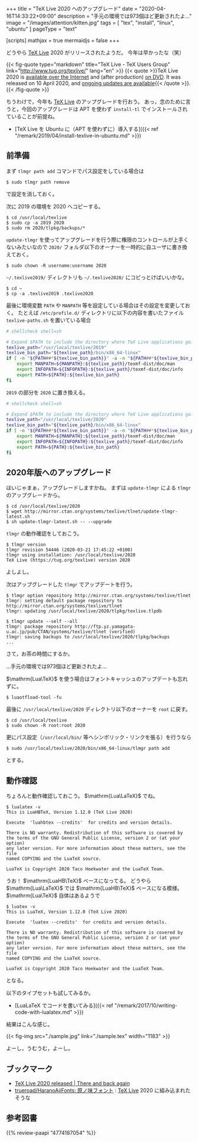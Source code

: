 +++
title = "TeX Live 2020 へのアップグレード"
date =  "2020-04-16T14:33:22+09:00"
description = "手元の環境では973個ほど更新されたよ…"
image = "/images/attention/kitten.jpg"
tags = [ "tex", "install", "linux", "ubuntu" ]
pageType = "text"

[scripts]
  mathjax = true
  mermaidjs = false
+++

どうやら [TeX Live] 2020 がリリースされたようだ。
今年は早かったな（笑）

{{< fig-quote type="markdown" title="TeX Live - TeX Users Group" link="http://www.tug.org/texlive/" lang="en" >}}
{{< quote >}}TeX Live 2020 is [available over the Internet](http://www.tug.org/texlive/acquire.html) and (after production) [on DVD](http://www.tug.org/texlive/acquire-dvd.html). It was released on 10 April 2020, and [ongoing updates are available](http://www.tug.org/texlive/pkginstall.html){{< /quote >}}.
{{< /fig-quote >}}

ちうわけで，今年も [TeX Live] のアップグレードを行おう。
あっ，念のために言うと，今回のアップグレードは APT を使わず `install-tl` でインストールされていることが前提ね。

- [TeX Live を Ubuntu に（APT を使わずに）導入する]({{< ref "/remark/2019/04/install-texlive-in-ubuntu.md" >}})

## 前準備

まず `tlmgr path add` コマンドでパス設定をしている場合は

```text
$ sudo tlmgr path remove
```

で設定を消しておく。

次に 2019 の環境を 2020 へコピーする。

```text
$ cd /usr/local/texlive
$ sudo cp -a 2019 2020
$ sudo rm 2020/tlpkg/backups/*
```

`update-tlmgr` を使ってアップグレードを行う際に権限のコントロールが上手くないみたいなので `2020/` フォルダ以下のオーナーを一時的に自ユーザに書き換えておく。

```text
$ sudo chown -R username:username 2020
```

`~/.texlive2019/` ディレクトリも `~/.texlive2020/` にコピっとけばいいかな。

```text
$ cd ~
$ cp -a .texlive2019 .texlive2020
```

最後に環境変数 `PATH` や `MANPATH` 等を設定している場合はその設定を変更しておく。
たとえば  `/etc/profile.d/` ディレクトリに以下の内容を書いたファイル `texlive-paths.sh` を置いている場合

```bash
# shellcheck shell=sh

# Expand $PATH to include the directory where TeX Live applications go.
texlive_path="/usr/local/texlive/2019"
texlive_bin_path="${texlive_path}/bin/x86_64-linux"
if [ -n "${PATH##*${texlive_bin_path}}" -a -n "${PATH##*${texlive_bin_path}:*}" ]; then
    export MANPATH=${MANPATH}:${texlive_path}/texmf-dist/doc/man
    export INFOPATH=${INFOPATH}:${texlive_path}/texmf-dist/doc/info
    export PATH=${PATH}:${texlive_bin_path}
fi
```

`2019` の部分を `2020` に置き換える。

```bash {hl_lines=[4]}
# shellcheck shell=sh

# Expand $PATH to include the directory where TeX Live applications go.
texlive_path="/usr/local/texlive/2020"
texlive_bin_path="${texlive_path}/bin/x86_64-linux"
if [ -n "${PATH##*${texlive_bin_path}}" -a -n "${PATH##*${texlive_bin_path}:*}" ]; then
    export MANPATH=${MANPATH}:${texlive_path}/texmf-dist/doc/man
    export INFOPATH=${INFOPATH}:${texlive_path}/texmf-dist/doc/info
    export PATH=${PATH}:${texlive_bin_path}
fi
```

## 2020年版へのアップグレード

ほいじゃまぁ，アップグレードしますかね。
まずは `update-tlmgr` による `tlmgr` のアップグレードから。

```text
$ cd /usr/local/texlive/2020
$ wget http://mirror.ctan.org/systems/texlive/tlnet/update-tlmgr-latest.sh
$ sh update-tlmgr-latest.sh -- --upgrade
```

`tlmgr` の動作確認をしておこう。

```text
$ tlmgr version
tlmgr revision 54446 (2020-03-21 17:45:22 +0100)
tlmgr using installation: /usr/local/texlive/2020
TeX Live (https://tug.org/texlive) version 2020
```

よしよし。

次はアップグレードした `tlmgr` でアップデートを行う。

```text
$ tlmgr option repository http://mirror.ctan.org/systems/texlive/tlnet
tlmgr: setting default package repository to http://mirror.ctan.org/systems/texlive/tlnet
tlmgr: updating /usr/local/texlive/2020/tlpkg/texlive.tlpdb

$ tlmgr update --self --all
tlmgr: package repository http://ftp.yz.yamagata-u.ac.jp/pub/CTAN/systems/texlive/tlnet (verified)
tlmgr: saving backups to /usr/local/texlive/2020/tlpkg/backups
...
```

さて，お茶の時間にするか。

...手元の環境では973個ほど更新されたよ...

$\mathrm{Lua\TeX}$ を使う場合はフォントキャッシュのアップデートも忘れずに。

```text
$ luaotfload-tool -fu
```

最後に `/usr/local/texlive/2020` ディレクトリ以下のオーナーを `root` に戻す。

```text
$ cd /usr/local/texlive
$ sudo chown -R root:root 2020
```

更にパス設定（`/usr/local/bin/` 等へシンボリック・リンクを張る）を行うなら

```text
$ sudo /usr/local/texlive/2020/bin/x86_64-linux/tlmgr path add
```

とする。

## 動作確認

ちょろんと動作確認しておこう。
$\mathrm{Lua\LaTeX}$ でね。

```text {hl_lines=[2]}
$ lualatex -v
This is LuaHBTeX, Version 1.12.0 (TeX Live 2020)

Execute  'luahbtex --credits'  for credits and version details.

There is NO warranty. Redistribution of this software is covered by
the terms of the GNU General Public License, version 2 or (at your option)
any later version. For more information about these matters, see the file
named COPYING and the LuaTeX source.

LuaTeX is Copyright 2020 Taco Hoekwater and the LuaTeX Team.
```

うお！ $\mathrm{LuaHB\TeX}$ ベースになってる。
どうやら $\mathrm{Lua\LaTeX}$ では $\mathrm{LuaHB\TeX}$ ベースになる模様。
$\mathrm{Lua\TeX}$ 自体はあるようで

```text {hl_lines=[2]}
$ luatex -v
This is LuaTeX, Version 1.12.0 (TeX Live 2020)

Execute  'luatex --credits'  for credits and version details.

There is NO warranty. Redistribution of this software is covered by
the terms of the GNU General Public License, version 2 or (at your option)
any later version. For more information about these matters, see the file
named COPYING and the LuaTeX source.

LuaTeX is Copyright 2020 Taco Hoekwater and the LuaTeX Team.
```

となる。

以下のタイプセットも試してみるか。

- [LuaLaTeX でコードを書いてみる]({{< ref "/remark/2017/10/writing-code-with-lualatex.md" >}})

結果はこんな感じ。

{{< fig-img src="./sample.jpg" link="./sample.tex" width="1183" >}}

よーし，うむうむ，よーし。

## ブックマーク

- [TeX Live 2020 released | There and back again](https://www.preining.info/blog/2020/04/tex-live-2020-released/)
- [trueroad/HaranoAjiFonts: 原ノ味フォント](https://github.com/trueroad/HaranoAjiFonts) : [TeX Live] 2020 に組み込まれたそうな

[Ubuntu]: https://www.ubuntu.com/ "The leading operating system for PCs, IoT devices, servers and the cloud | Ubuntu"
[TeX Live]: http://www.tug.org/texlive/ "TeX Live - TeX Users Group"

## 参考図書

{{% review-paapi "4774187054" %}} <!-- [改訂第7版]LaTeX2ε美文書作成入門 -->

